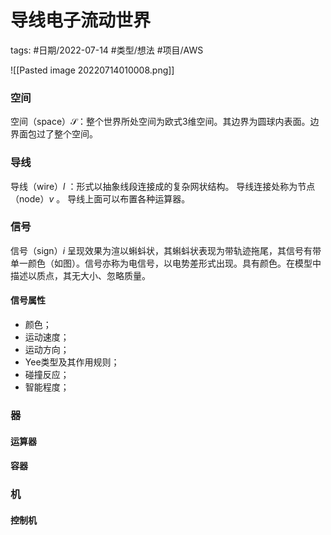 # 导线电子流动世界



tags: #日期/2022-07-14 #类型/想法 #项目/AWS 




![[Pasted image 20220714010008.png]]





### 空间

空间（space）$\mathcal{S}$：整个世界所处空间为欧式3维空间。其边界为圆球内表面。边界面包过了整个空间。

### 导线

导线（wire）$l$ ：形式以抽象线段连接成的复杂网状结构。
导线连接处称为节点（node）$v$  。
导线上面可以布置各种运算器。

### 信号

信号（sign）$i$ 呈现效果为渲以蝌蚪状，其蝌蚪状表现为带轨迹拖尾，其信号有带单一颜色（如图）。信号亦称为电信号，以电势差形式出现。具有颜色。在模型中描述以质点，其无大小、忽略质量。

#### 信号属性

- 颜色；
- 运动速度；
- 运动方向；
- Yee类型及其作用规则；
- 碰撞反应；
- 智能程度；


### 器

#### 运算器

#### 容器


### 机

#### 控制机







